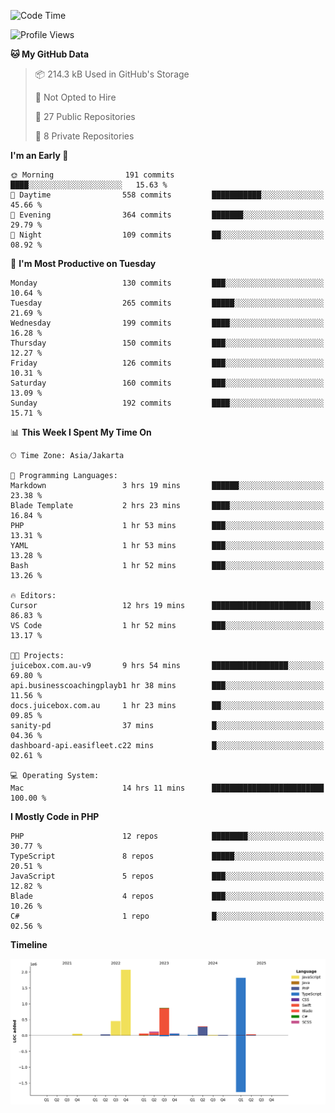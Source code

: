 <!--START_SECTION:waka-->
![Code Time](http://img.shields.io/badge/Code%20Time-566%20hrs%2034%20mins-blue)

![Profile Views](http://img.shields.io/badge/Profile%20Views-1-blue)

**🐱 My GitHub Data** 

> 📦 214.3 kB Used in GitHub's Storage 
 > 
> 🚫 Not Opted to Hire
 > 
> 📜 27 Public Repositories 
 > 
> 🔑 8 Private Repositories 
 > 
**I'm an Early 🐤** 

```text
🌞 Morning                191 commits         ████░░░░░░░░░░░░░░░░░░░░░   15.63 % 
🌆 Daytime                558 commits         ███████████░░░░░░░░░░░░░░   45.66 % 
🌃 Evening                364 commits         ███████░░░░░░░░░░░░░░░░░░   29.79 % 
🌙 Night                  109 commits         ██░░░░░░░░░░░░░░░░░░░░░░░   08.92 % 
```
📅 **I'm Most Productive on Tuesday** 

```text
Monday                   130 commits         ███░░░░░░░░░░░░░░░░░░░░░░   10.64 % 
Tuesday                  265 commits         █████░░░░░░░░░░░░░░░░░░░░   21.69 % 
Wednesday                199 commits         ████░░░░░░░░░░░░░░░░░░░░░   16.28 % 
Thursday                 150 commits         ███░░░░░░░░░░░░░░░░░░░░░░   12.27 % 
Friday                   126 commits         ███░░░░░░░░░░░░░░░░░░░░░░   10.31 % 
Saturday                 160 commits         ███░░░░░░░░░░░░░░░░░░░░░░   13.09 % 
Sunday                   192 commits         ████░░░░░░░░░░░░░░░░░░░░░   15.71 % 
```


📊 **This Week I Spent My Time On** 

```text
🕑︎ Time Zone: Asia/Jakarta

💬 Programming Languages: 
Markdown                 3 hrs 19 mins       ██████░░░░░░░░░░░░░░░░░░░   23.38 % 
Blade Template           2 hrs 23 mins       ████░░░░░░░░░░░░░░░░░░░░░   16.84 % 
PHP                      1 hr 53 mins        ███░░░░░░░░░░░░░░░░░░░░░░   13.31 % 
YAML                     1 hr 53 mins        ███░░░░░░░░░░░░░░░░░░░░░░   13.28 % 
Bash                     1 hr 52 mins        ███░░░░░░░░░░░░░░░░░░░░░░   13.26 % 

🔥 Editors: 
Cursor                   12 hrs 19 mins      ██████████████████████░░░   86.83 % 
VS Code                  1 hr 52 mins        ███░░░░░░░░░░░░░░░░░░░░░░   13.17 % 

🐱‍💻 Projects: 
juicebox.com.au-v9       9 hrs 54 mins       █████████████████░░░░░░░░   69.80 % 
api.businesscoachingplayb1 hr 38 mins        ███░░░░░░░░░░░░░░░░░░░░░░   11.56 % 
docs.juicebox.com.au     1 hr 23 mins        ██░░░░░░░░░░░░░░░░░░░░░░░   09.85 % 
sanity-pd                37 mins             █░░░░░░░░░░░░░░░░░░░░░░░░   04.36 % 
dashboard-api.easifleet.c22 mins             █░░░░░░░░░░░░░░░░░░░░░░░░   02.61 % 

💻 Operating System: 
Mac                      14 hrs 11 mins      █████████████████████████   100.00 % 
```

**I Mostly Code in PHP** 

```text
PHP                      12 repos            ████████░░░░░░░░░░░░░░░░░   30.77 % 
TypeScript               8 repos             █████░░░░░░░░░░░░░░░░░░░░   20.51 % 
JavaScript               5 repos             ███░░░░░░░░░░░░░░░░░░░░░░   12.82 % 
Blade                    4 repos             ███░░░░░░░░░░░░░░░░░░░░░░   10.26 % 
C#                       1 repo              █░░░░░░░░░░░░░░░░░░░░░░░░   02.56 % 
```



**Timeline**

![Lines of Code chart](https://raw.githubusercontent.com/brstreet2/brstreet2/main/assets/bar_graph.png)


<!--END_SECTION:waka-->
